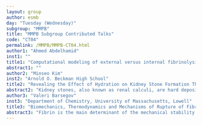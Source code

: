 ```yaml
---
layout: group
author: esmb
day: "Tuesday (Wednesday)"
subgroup: "MMPB"
title: "MMPB Subgroup Contributed Talks"
code: "CT04"
permalink: /MMPB/MMPB-CT04.html
author1: "Ahmed Abdelhamid"
inst1: ""
title1: "Computational modeling of external versus internal fibrinolysis in contracted blood clots"
abstract1: ""
author2: "Minseo Kim"
inst2: "Arnold O. Beckman High School"
title2: "Revealing the Effect of Hydration on Kidney Stone Formation Through Singular Perturbation Analysis"
abstract2: "Kidney stones, also known as renal calculi, are hard deposits of salts and minerals that form in the kidney. When the stones get stuck in the urinary tract and obstruct the path of urine, they may cause excruciating pain in the lower abdomen. The most common type of kidney stones is made of calcium and oxalate, and they form during the bodily process of creating urine, especially when the urine becomes supersaturated and does not allow minerals to dissolve. In fact, recent studies have shown that drinking plenty of water dilutes the substances in urine and thereby reduces the likelihood of contracting kidney stones. Overall, this project devises two mathematical models that accurately and systematically determine the behavior of chemicals in the system. Then, we present a quantitative mechanism, namely the method of matched asymptotic expansions, and different modeling techniques to explain how an increase in fluid consumption decreases the amount of calcium-oxalate complex in the body and consequently the risk of contracting kidney stones."
author3: "Valeri Barsegov"
inst3: "Department of Chemistry, University of Massachusetts, Lowell"
title3: "Biomechanics, Thermodynamics and Mechanisms of Rupture of Fibrin Clots"
abstract3: "Fibrin is the main determinant of the mechanical stability of blood clots and thrombi. Here, we explored the rupture of blood clots, emulating thrombus breakage by stretching fibrin gels with single-edge cracks. The stress-strain profiles display the weakly non-linear regime I of the gel due to alignment of fibrin fibers; linear elastic regime II owing to reversible stretching of fibers; and the rupture regime III for large deformations, during which irreversible breakage of fibers occurs. These dynamic mechanical regimes correlate with structural changes in the fibrin network. To model the stress-strain curves, we developed the Fluctuating Spring model, which maps the fibrin alignment, elastic network stretching, and cooperative rupture of coupled fibrin fibers into a mathematical framework to obtain a formula for stress as a function of strain. Cracks render network rupture stochastic. The free energy change for fiber deformation and rupture decreases with the crack size, thereby making the network rupture more spontaneously, but mechanical cooperativity due to the inter-fiber coupling strengthens the fibrin network. These results provide a basis for understanding of blood clot breakage that underlies thrombotic embolization. The mathematical Fluctuating Spring model can be used to characterize the dynamics of mechanical deformation of other protein networks."
---
```

